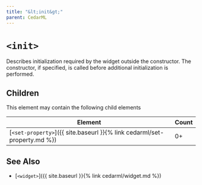```yaml
---
title: "&lt;init&gt;"
parent: CedarML
---
```

# `<init>`
Describes initialization required by the widget outside the constructor.
The constructor, if specified, is called before additional initialization is
performed.

## Children
This element may contain the following child elements

| Element                                                                  | Count |
|--------------------------------------------------------------------------|-------|
| [`<set-property>`]({{ site.baseurl }}{% link cedarml/set-property.md %}) | 0+    |

## See Also
- [`<widget>`]({{ site.baseurl }}{% link cedarml/widget.md %})
